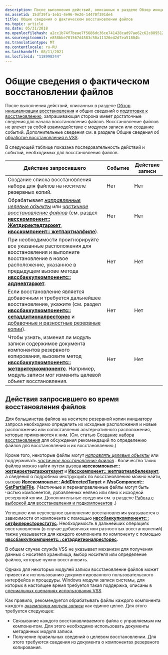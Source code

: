 ```yaml
---
description: После выполнения действий, описанных в разделе Обзор инициализации восстановления и общих сведений о подготовке к восстановлению, запрашивающая сторона имеет достаточные сведения для начала восстановления файлов.
ms.assetid: 15df39fa-1eb1-4e96-9e26-14470f391de4
title: Общие сведения о фактическом восстановлении файлов
ms.topic: article
ms.date: 05/31/2018
ms.openlocfilehash: a2cc1b74f7beae7f5686dc36ce741428cad97ae62c62c8895122ec8a639e46f7
ms.sourcegitcommit: e858bbe701567d4583c50a11326e42d7ea51804b
ms.translationtype: MT
ms.contentlocale: ru-RU
ms.lasthandoff: 08/11/2021
ms.locfileid: "118998244"
---
```

# <a name="overview-of-actual-file-restoration"></a>Общие сведения о фактическом восстановлении файлов

После выполнения действий, описанных в разделе [Обзор инициализации восстановления](overview-of-restore-initialization.md) и общих сведений о [подготовке к восстановлению](overview-of-preparing-for-restore.md), запрашивающая сторона имеет достаточные сведения для начала восстановления файлов. Восстановление файлов не влечет за собой взаимодействие с модулем записи или создание событий. Дополнительные сведения см. в разделе Общие сведения об [обработке восстановления в VSS](overview-of-processing-a-restore-under-vss.md).

В следующей таблице показана последовательность действий и событий, необходимых для восстановления файлов.



| Действие запросившего                                                                                                                                                                                                                                                                                                          | Событие | Действие записи |
|---------------------------------------------------------------------------------------------------------------------------------------------------------------------------------------------------------------------------------------------------------------------------------------------------------------------------|-------|---------------|
| Создание списка восстановления набора для файлов на носителе резервных копий.                                                                                                                                                                                                                                                                 | Нет  | Нет          |
| Обрабатывает [*направленные целевые объекты*](vssgloss-d.md) или [*частичное восстановление файлов*](vssgloss-p.md) (см. раздел [**ивсскомпонент:: Жетдиректедтаржет**](/windows/desktop/api/VsWriter/nf-vswriter-ivsscomponent-getdirectedtarget), [**ивсскомпонент:: жетпартиалфиле**](/windows/desktop/api/VsWriter/nf-vswriter-ivsscomponent-getpartialfile)). | Нет  | Нет          |
| При необходимости проигнорируйте все указанные расположения для восстановления и выполните восстановление в новое расположение, указанное в предыдущем вызове метода [**ивссбаккупкомпонентс:: аддневтаржет**](/windows/desktop/api/VsBackup/nf-vsbackup-ivssbackupcomponents-addnewtarget).                                                                                                                       | Нет  | Нет          |
| Если восстановление является добавочным и требуется дальнейшее восстановление, укажите (см. раздел [**ивссбаккупкомпонентс:: сетаддитионалресторес**](/windows/desktop/api/VsBackup/nf-vsbackup-ivssbackupcomponents-setadditionalrestores) и [добавочные и разностные резервные копии](incremental-and-differential-backups.md)).                                                     | Нет  | Нет          |
| Чтобы узнать, изменил ли модуль записи содержимое документа компонентов резервного копирования, вызовите метод [**ивссбаккупкомпонентс:: жетвритеркомпонентс**](/windows/desktop/api/VsBackup/nf-vsbackup-ivssbackupcomponents-getwritercomponents). Например, модуль записи мог изменить целевой объект восстановления.                                                                 | Нет  | Нет          |



 

## <a name="requester-actions-during-restoring-files"></a>Действия запросившего во время восстановления файлов

Для большинства файлов на носителе резервной копии инициатору запроса необходимо определить их исходные расположения и новые расположения или сопоставления альтернативного расположения, которые применяются к ним. (См. статью [Создание набора восстановления](generating-a-restore-set.md) для обсуждения рекомендаций по определению файлов для восстановления и их восстановлению.)

Кроме того, некоторые файлы могут [*направлять целевые объекты*](vssgloss-d.md) или поддерживать [*частичное восстановление файлов*](vssgloss-p.md) . Количество таких файлов можно найти путем вызова [**ивсскомпонент:: жетдиректедтаржеткаунт**](/windows/desktop/api/VsWriter/nf-vswriter-ivsscomponent-getdirectedtargetcount) и [**Ивсскомпонент:: жетпартиалфилекаунт**](/windows/desktop/api/VsWriter/nf-vswriter-ivsscomponent-getpartialfilecount), а сведения о подробных инструкциях по восстановлению можно найти, вызвав [**Ивсскомпонент:: AddDirectedTarget**](/windows/desktop/api/VsWriter/nf-vswriter-ivsscomponent-adddirectedtarget) и [**IVssComponent:: GetPartialFile**](/windows/desktop/api/VsWriter/nf-vswriter-ivsscomponent-getpartialfile). (Частичные и перенаправленные файлы могут быть частью компонентов, добавленных неявно или явно к исходной резервной копии. Дополнительные сведения см. в разделе [Работа с выборкой для восстановления и подкомпонентов](working-with-selectability-for-restore-and-subcomponents.md) .)

Успешное или неуспешное выполнение восстановления указывается в зависимости от компонента с помощью [**ивссбаккупкомпонентс:: сетфилересторестатус**](/windows/desktop/api/VsBackup/nf-vsbackup-ivssbackupcomponents-setfilerestorestatus). Необходимость в дальнейших операциях восстановления (в случае добавочных или разностных восстановлений) также указывается для каждого компонента по компоненту с помощью [**ивссбаккупкомпонентс:: сетаддитионалресторес**](/windows/desktop/api/VsBackup/nf-vsbackup-ivssbackupcomponents-setadditionalrestores).

В общем случае служба VSS не указывает механизм для получения данных с носителя хранилища, выбор носителя или определение файлов, которые нужно восстановить.

Однако для некоторых модулей записи восстановление файлов может привести к использованию документированного пользовательского интерфейса и процедуры. Windows модули записи системы, для которых в настоящее время требуется такая поддержка, описаны в [специальных сценариях использования VSS](special-vss-usage-cases.md).

Как правило, рекомендуется обрабатывать файлы каждого компонента каждого [*экземпляра модуля записи*](vssgloss-w.md) как единое целое. Для этого требуется следующее:

-   Связывание каждого восстанавливаемого файла с управляемым им компонентом. Для этого необходимо использовать документы метаданных модуля записи.
-   Получение правильных сведений о целевом восстановлении. Для этого требуются сведения из документа о компонентах резервного копирования.

 

 



